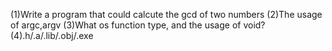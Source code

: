 (1)Write a program that could calcute the gcd of two numbers
(2)The usage of argc,argv
(3)What os function type, and the usage of void?
(4).h/.a/.lib/.obj/.exe